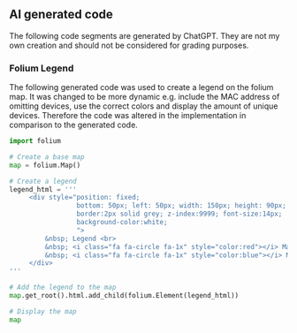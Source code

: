 ## AI generated code 
The following code segments are generated by ChatGPT. They are not my own creation and should not be considered for grading purposes.

### Folium Legend
The following generated code was used to create a legend on the folium map. It was changed to be more dynamic e.g. include the MAC address of omitting devices, use the correct colors and display the amount of unique devices. Therefore the code was altered in the implementation in comparison to the generated code.
```python
import folium

# Create a base map
map = folium.Map()

# Create a legend
legend_html = '''
     <div style="position: fixed; 
                 bottom: 50px; left: 50px; width: 150px; height: 90px; 
                 border:2px solid grey; z-index:9999; font-size:14px;
                 background-color:white;
                 ">
         &nbsp; Legend <br>
         &nbsp; <i class="fa fa-circle fa-1x" style="color:red"></i> Marker 1<br>
         &nbsp; <i class="fa fa-circle fa-1x" style="color:blue"></i> Marker 2<br>
     </div>
'''

# Add the legend to the map
map.get_root().html.add_child(folium.Element(legend_html))

# Display the map
map
```